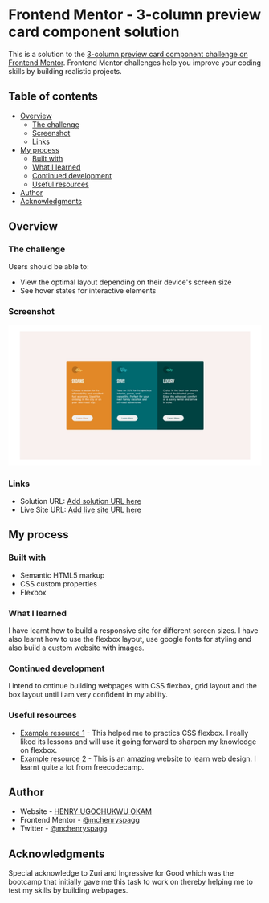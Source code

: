 # Frontend Mentor - 3-column preview card component solution

This is a solution to the [3-column preview card component challenge on Frontend Mentor](https://www.frontendmentor.io/challenges/3column-preview-card-component-pH92eAR2-). Frontend Mentor challenges help you improve your coding skills by building realistic projects. 

## Table of contents

- [Overview](#overview)
  - [The challenge](#the-challenge)
  - [Screenshot](#screenshot)
  - [Links](#links)
- [My process](#my-process)
  - [Built with](#built-with)
  - [What I learned](#what-i-learned)
  - [Continued development](#continued-development)
  - [Useful resources](#useful-resources)
- [Author](#author)
- [Acknowledgments](#acknowledgments)


## Overview

### The challenge

Users should be able to:

- View the optimal layout depending on their device's screen size
- See hover states for interactive elements

### Screenshot

![](./screenshot.jpeg)

### Links

- Solution URL: [Add solution URL here](https://your-solution-url.com)
- Live Site URL: [Add live site URL here](https://your-live-site-url.com)

## My process

### Built with

- Semantic HTML5 markup
- CSS custom properties
- Flexbox

### What I learned

I have learnt how to build a responsive site for different screen sizes. I have also learnt how to use the flexbox layout, use google fonts for styling and also build a custom website with images.


### Continued development

I intend to cntinue building webpages with CSS flexbox, grid layout and the box layout until i am very confident in my ability.

### Useful resources

- [Example resource 1](https://flexboxfroggy.com/) - This helped me to practics CSS flexbox. I really liked its lessons and will use it going forward to sharpen my knowledge on flexbox.
- [Example resource 2](https://www.freecodecamp.org/learn/responsive-web-design/) - This is an amazing website to learn web design. I learnt quite a lot from freecodecamp.


## Author

- Website - [HENRY UGOCHUKWU OKAM](https://github.com/mchenryspagg)
- Frontend Mentor - [@mchenryspagg](https://www.frontendmentor.io/profile/mchenryspagg)
- Twitter - [@mchenryspagg](https://www.twitter.com/mchenryspagg)


## Acknowledgments

Special acknowledge to Zuri and Ingressive for Good which was the bootcamp that initially gave me this task to work on thereby helping me to test my skills by building webpages.
